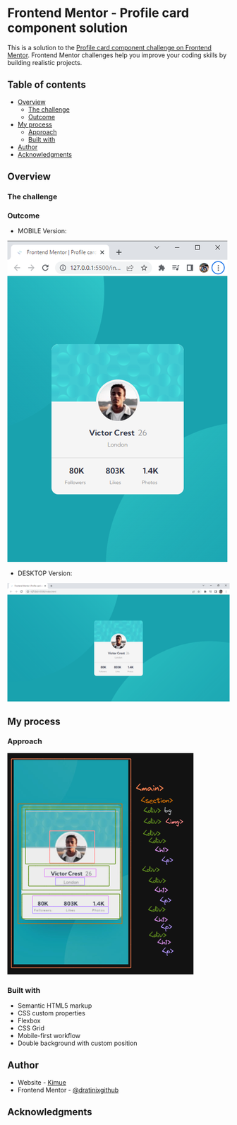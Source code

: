 # Frontend Mentor - Profile card component solution

This is a solution to the [Profile card component challenge on Frontend Mentor](https://www.frontendmentor.io/challenges/profile-card-component-cfArpWshJ). Frontend Mentor challenges help you improve your coding skills by building realistic projects. 

## Table of contents

- [Overview](#overview)
  - [The challenge](#the-challenge)
  - [Outcome](#outcome)
- [My process](#my-process)
  - [Approach](#approach)
  - [Built with](#built-with)
- [Author](#author)
- [Acknowledgments](#acknowledgments)


## Overview

### The challenge


### Outcome

- MOBILE Version:

![](./ssMobile.PNG)

- DESKTOP Version:

![](./ssDesktop.PNG)


## My process

### Approach

![](./theApproach.PNG)

### Built with

- Semantic HTML5 markup
- CSS custom properties
- Flexbox
- CSS Grid
- Mobile-first workflow
- Double background with custom position


## Author

- Website - [Kimue](https://dratinixgithub.github.io/FEM---qr-code-component/)
- Frontend Mentor - [@dratinixgithub](https://www.frontendmentor.io/profile/dratinixgithub)


## Acknowledgments
